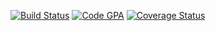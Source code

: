 [![Build Status](https://app.codeship.com/projects/4b5d2010-d943-0134-21ef-1625e48724b7/status?branch=master)](https://app.codeship.com/projects/203323)
[![Code GPA](https://lima.codeclimate.com/github/rikikonikoff/jkwebsite/badges/gpa.svg)](https://lima.codeclimate.com/github/rikikonikoff/jkwebsite)
[![Coverage Status](https://coveralls.io/repos/github/rikikonikoff/jkwebsite/badge.svg)](https://coveralls.io/github/rikikonikoff/jkwebsite)
